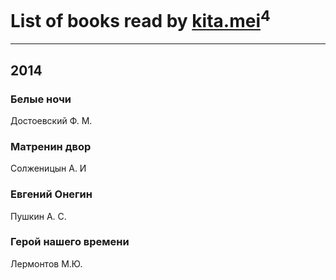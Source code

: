 # List of books read by [kita.mei](http://instagram.com/kita.mei)<sup>4</sup>
---

## 2014

### Белые ночи
Достоевский Ф. М.


### Матренин двор
Солженицын А. И


### Евгений Онегин
Пушкин А. С.


### Герой нашего времени
Лермонтов М.Ю.



